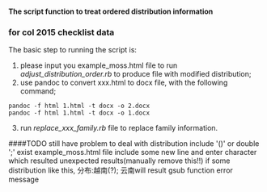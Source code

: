 #### The script function to treat ordered distribution information
### for col 2015 checklist data

The basic step to running the script is:

1. please input you example_moss.html file to run *adjust_distribution_order.rb* to produce file with modified distribution;
2. use pandoc to convert xxx.html to docx file, with the following command;
```
pandoc -f html 1.html -t docx -o 2.docx
pandoc -f html 1.html -t docx -o 1.docx
```
3. run *replace_xxx_family.rb* file to replace family information.

####TODO
still have problem to deal with distribution include '()' or double ';' exist
example_moss.html file include some new line and enter character which resulted unexpected results(manually remove this!!)
if some distribution like this, 分布:越南(?); 云南will result gsub function error message


